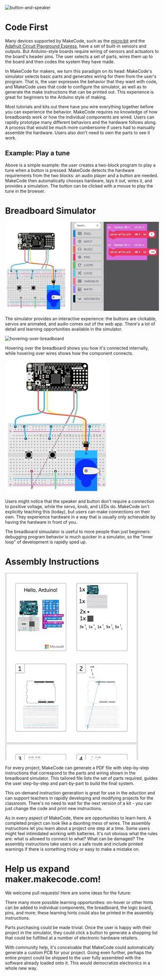 ![button-and-speaker](../static/blog/maker/maker-2.gif)

# Code First
Many devices supported by MakeCode, 
such as the [micro:bit](http://makecode.microbit.org/) and 
the [Adafruit Circuit Playground Express](http://makecode.adafruit.com/),
have a set of built-in sensors and outputs. But
Arduino-style boards require wiring of sensors and actuators
to the board's header pins. The user selects a set
of parts, wires them up to the board and then codes the system they have made. 

In MakeCode for makers, we turn this paradigm on its head: MakeCode's simulator
selects basic parts and generates wiring for them from the user's program.
That is, the user expresses the behavior that they want
with code, and MakeCode uses that code to configure the simulator, as well as to
generate the make instructions that can be printed out. 
This experience is great for beginners to the Arduino style of making. 

Most tutorials and kits out there have you wire everything together 
before you can experience the behavior. MakeCode requires no knowledge of how 
breadboards work or how the individual components are wired.
Users can rapidly prototype many different behaviors and the hardware follows along. 
A process that would be much more cumbersome 
if users had to manually assemble the hardware.
Users also don't need to own the parts to see it work.

## Example: Play a tune
Above is a simple example: the user creates a two-block program to play a tune when a button is pressed. 
MakeCode detects the hardware requirements from the two blocks: an audio player and a button are needed. 
MakeCode then automatically chooses hardware, lays it out, wires it, and provides a simulation.
The button can be clicked with a mouse to play the tune in the browser.

# Breadboard Simulator
![buttons-and-servo](../static/blog/maker/maker-servo.gif)

The simulator provides an interactive experience:
the buttons are clickable, servos are animated, and audio comes out of the web app.
There's a lot of detail and learning opportunities available in the simulator.

![hovering-over-breadboard](../static/blog/maker/maker-breadboard.gif)

Hovering over the breadboard shows you how it's connected internally, while
hovering over wires shows how the component connects.

![hovering-over-wires](../static/blog/maker/maker-wire-hover.gif)

Users might notice that the speaker and button don't require a connection to positive voltage, while the servo, knob, and LEDs do. 
MakeCode isn't explicitly teaching this (today), but users can make connections on their own.
They experience hardware in a way that is usually only achievable by having the 
hardware in front of you.

The breadboard simuulator is useful to more people than just beginners:
debugging program behavior is much quicker in a simulator, so
the "inner loop" of development is rapidly sped up.

# Assembly Instructions
![assembly-instructions](../static/blog/maker/maker-instructions.gif)

For every project, MakeCode can generate a PDF file with step-by-step instructions that 
correspond to the parts and wiring shown in the breadboard
simulator. 
This tailored file lists the set of parts required, guides
the user step-by-step and part-by-part to build the final system. 

This on-demand instruction generation is great for use in the eduction
and can support teachers in rapidly developing and modifying projects
for the classroom. There's no need to wait for the next version of a kit -
you can just change the code and print new instructions.

As in every aspect of MakeCode, there are opportunities to learn here.
A completed project can look like a daunting mess of wires.
The assembly instructions let you learn about a project one step at a time.
Some users might feel intimidated working with batteries.
It's not obvious what the rules are: what is allowed to connect to what? What can be damaged?
The assembly instructions take users on a safe route and include printed warnings 
if there is something tricky or easy to make a mistake on.

# Help us expand maker.makecode.com!
We welcome pull requests! Here are some ideas for the future:

There many more possible learning opportunities:
on-hover or other hints can be added to individual components, the breadboard, the logic board, pins, and more;
these learning hints could also be printed in the assembly instructions.

Parts purchasing could be made trivial. Once the user is happy with their project in the simulator, 
they could click a button to generate a shopping list that could be fulfilled at a number of electronic hardware retailers.

With community help, it's conceivable that MakeCode could automatically generate a custom PCB for your project.
Going even further, perhaps the entire project could be shipped to the user fully 
assembled with the software already loaded onto it. This would democratize electronics in a whole new way.
